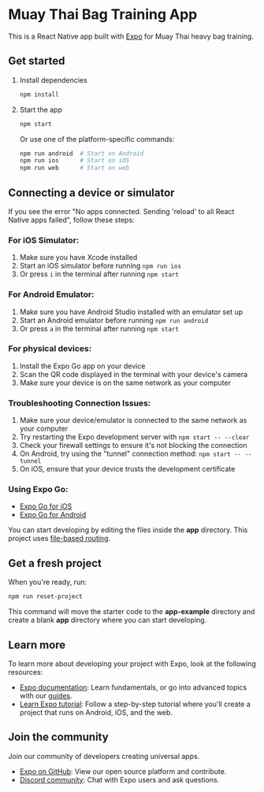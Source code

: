 # Muay Thai Bag Training App

This is a React Native app built with [Expo](https://expo.dev) for Muay Thai heavy bag training.

## Get started

1. Install dependencies

   ```bash
   npm install
   ```

2. Start the app

   ```bash
   npm start
   ```

   Or use one of the platform-specific commands:

   ```bash
   npm run android  # Start on Android
   npm run ios      # Start on iOS
   npm run web      # Start on web
   ```

## Connecting a device or simulator

If you see the error "No apps connected. Sending 'reload' to all React Native apps failed", follow these steps:

### For iOS Simulator:
1. Make sure you have Xcode installed
2. Start an iOS simulator before running `npm run ios`
3. Or press `i` in the terminal after running `npm start`

### For Android Emulator:
1. Make sure you have Android Studio installed with an emulator set up
2. Start an Android emulator before running `npm run android`
3. Or press `a` in the terminal after running `npm start`

### For physical devices:
1. Install the Expo Go app on your device
2. Scan the QR code displayed in the terminal with your device's camera
3. Make sure your device is on the same network as your computer

### Troubleshooting Connection Issues:
1. Make sure your device/emulator is connected to the same network as your computer
2. Try restarting the Expo development server with `npm start -- --clear`
3. Check your firewall settings to ensure it's not blocking the connection
4. On Android, try using the "tunnel" connection method: `npm start -- --tunnel`
5. On iOS, ensure that your device trusts the development certificate

### Using Expo Go:
- [Expo Go for iOS](https://apps.apple.com/app/expo-go/id982107779)
- [Expo Go for Android](https://play.google.com/store/apps/details?id=host.exp.exponent)

You can start developing by editing the files inside the **app** directory. This project uses [file-based routing](https://docs.expo.dev/router/introduction).

## Get a fresh project

When you're ready, run:

```bash
npm run reset-project
```

This command will move the starter code to the **app-example** directory and create a blank **app** directory where you can start developing.

## Learn more

To learn more about developing your project with Expo, look at the following resources:

- [Expo documentation](https://docs.expo.dev/): Learn fundamentals, or go into advanced topics with our [guides](https://docs.expo.dev/guides).
- [Learn Expo tutorial](https://docs.expo.dev/tutorial/introduction/): Follow a step-by-step tutorial where you'll create a project that runs on Android, iOS, and the web.

## Join the community

Join our community of developers creating universal apps.

- [Expo on GitHub](https://github.com/expo/expo): View our open source platform and contribute.
- [Discord community](https://chat.expo.dev): Chat with Expo users and ask questions.
